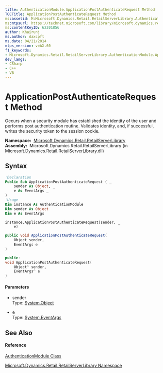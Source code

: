 ```yaml
---
title: AuthenticationModule.ApplicationPostAuthenticateRequest Method  (Microsoft.Dynamics.Retail.RetailServerLibrary)
TOCTitle: ApplicationPostAuthenticateRequest Method
ms:assetid: M:Microsoft.Dynamics.Retail.RetailServerLibrary.AuthenticationModule.ApplicationPostAuthenticateRequest(System.Object,System.EventArgs)
ms:mtpsurl: https://technet.microsoft.com/library/microsoft.dynamics.retail.retailserverlibrary.authenticationmodule.applicationpostauthenticaterequest(v=AX.60)
ms:contentKeyID: 62201856
author: Khairunj
ms.author: daxcpft
ms.date: 04/21/2014
mtps_version: v=AX.60
f1_keywords:
- Microsoft.Dynamics.Retail.RetailServerLibrary.AuthenticationModule.ApplicationPostAuthenticateRequest
dev_langs:
- CSharp
- C++
- VB
---
```


# ApplicationPostAuthenticateRequest Method

Occurs when a security module has established the identity of the user and performs post authentication routine. Validates identity, and, if successful, writes the security token to the session cookie.

**Namespace:**  [Microsoft.Dynamics.Retail.RetailServerLibrary](microsoft-dynamics-retail-retailserverlibrary-namespace.md)  
**Assembly:**  Microsoft.Dynamics.Retail.RetailServerLibrary (in Microsoft.Dynamics.Retail.RetailServerLibrary.dll)

## Syntax

``` vb
'Declaration
Public Sub ApplicationPostAuthenticateRequest ( _
    sender As Object, _
    e As EventArgs _
)
'Usage
Dim instance As AuthenticationModule
Dim sender As Object
Dim e As EventArgs

instance.ApplicationPostAuthenticateRequest(sender, _
    e)
```

``` csharp
public void ApplicationPostAuthenticateRequest(
    Object sender,
    EventArgs e
)
```

``` c++
public:
void ApplicationPostAuthenticateRequest(
    Object^ sender, 
    EventArgs^ e
)
```

#### Parameters

  - sender  
    Type: [System.Object](https://technet.microsoft.com/library/e5kfa45b\(v=ax.60\))  

<!-- end list -->

  - e  
    Type: [System.EventArgs](https://technet.microsoft.com/library/118wxtk3\(v=ax.60\))  

## See Also

#### Reference

[AuthenticationModule Class](authenticationmodule-class-microsoft-dynamics-retail-retailserverlibrary.md)

[Microsoft.Dynamics.Retail.RetailServerLibrary Namespace](microsoft-dynamics-retail-retailserverlibrary-namespace.md)

